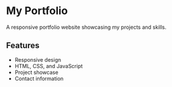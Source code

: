 # My Portfolio

A responsive portfolio website showcasing my projects and skills.

## Features
- Responsive design
- HTML, CSS, and JavaScript
- Project showcase
- Contact information

